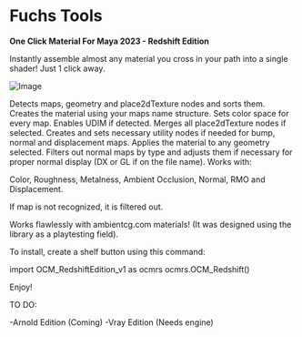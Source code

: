 # Fuchs Tools

**One Click Material For Maya 2023 - Redshift Edition**

Instantly assemble almost any material you cross in your path into a single shader! Just 1 click away.



![Image](https://user-images.githubusercontent.com/104402512/238112780-88913a52-ad0a-43cc-8113-56daf604fbd6.gif)



Detects maps, geometry and place2dTexture nodes and sorts them.
Creates the material using your maps name structure.
Sets color space for every map.
Enables UDIM if detected.
Merges all place2dTexture nodes if selected.
Creates and sets necessary utility nodes if needed for bump, normal and displacement maps.
Applies the material to any geometry selected.
Filters out normal maps by type and adjusts them if necessary for proper normal display (DX or GL if on the file name).
Works with:

Color, Roughness, Metalness, Ambient Occlusion, Normal, RMO and Displacement.

If map is not recognized, it is filtered out.

Works flawlessly with ambientcg.com materials! (It was designed using the library as a playtesting field).

To install, create a shelf button using this command:

import OCM_RedshiftEdition_v1 as ocmrs
ocmrs.OCM_Redshift()

Enjoy!

TO DO:

-Arnold Edition (Coming)
-Vray Edition (Needs engine)
